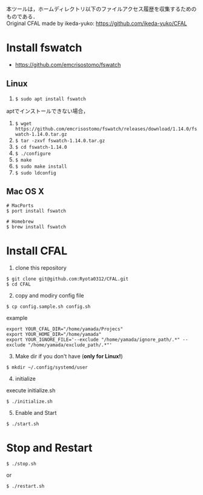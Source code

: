 本ツールは，ホームディレクトリ以下のファイルアクセス履歴を収集するためのものである．  
Original CFAL made by ikeda-yuko: https://github.com/ikeda-yuko/CFAL

# Install fswatch
+ https://github.com/emcrisostomo/fswatch

## Linux
1. `$ sudo apt install fswatch`

aptでインストールできない場合，

1. `$ wget https://github.com/emcrisostomo/fswatch/releases/download/1.14.0/fswatch-1.14.0.tar.gz`
2. `$ tar -zxvf fswatch-1.14.0.tar.gz`
3. `$ cd fswatch-1.14.0`
4. `$ ./configure`
5. `$ make`
6. `$ sudo make install`
7. `$ sudo ldconfig`

## Mac OS X
```
# MacPorts
$ port install fswatch
	
# Homebrew
$ brew install fswatch
```

# Install CFAL

1. clone this repository

```
$ git clone git@github.com:Ryota0312/CFAL.git
$ cd CFAL
```

2. copy and modiry config file
   
```
$ cp config.sample.sh config.sh
```

example

```
export YOUR_CFAL_DIR="/home/yamada/Projecs"
export YOUR_HOME_DIR="/home/yamada"
export YOUR_IGNORE_FILE='--exclude "/home/yamada/ignore_path/.*" --exclude "/home/yamada/exclude_path/.*"'
```

3. Make dir if you don't have (**only for Linux!**)

```
$ mkdir ~/.config/systemd/user
```

4. initialize

execute initialize.sh
```
$ ./initialize.sh
```

5. Enable and Start

```
$ ./start.sh
```

# Stop and Restart

 ```
 $ ./stop.sh
```

 or

 ```
 $ ./restart.sh
 ```
